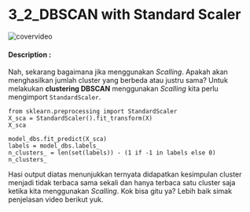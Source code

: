 # 3_2_DBSCAN with Standard Scaler

![covervideo](http://bit.ly/makeaicovervideo)

#### **Description :**

Nah, sekarang bagaimana jika menggunakan *Scalling*. Apakah akan menghasilkan jumlah cluster yang berbeda atau justru sama? Untuk melakukan **clustering DBSCAN** menggunakan *Scalling* kita perlu mengimport ```StandardScaler```.
```
from sklearn.preprocessing import StandardScaler
X_sca = StandardScaler().fit_transform(X)
X_sca
```
```
model_dbs.fit_predict(X_sca)
labels = model_dbs.labels_
n_clusters_ = len(set(labels)) - (1 if -1 in labels else 0)
n_clusters_
```
Hasi output diatas menunjukkan ternyata didapatkan kesimpulan cluster menjadi tidak terbaca sama sekali dan hanya terbaca satu cluster saja ketika kita menggunakan *Scalling*. Kok bisa gitu ya? Lebih baik simak penjelasan video berikut yuk.